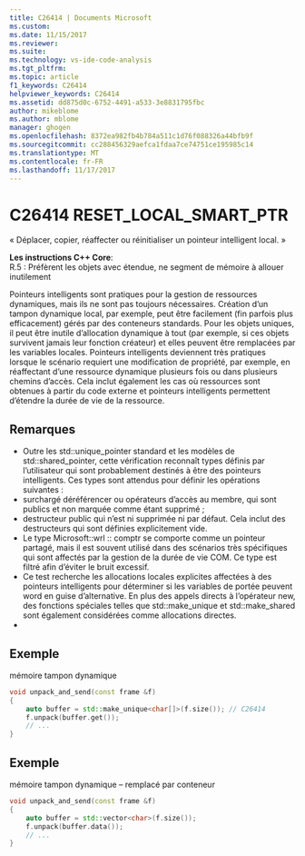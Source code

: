 ```yaml
---
title: C26414 | Documents Microsoft
ms.custom: 
ms.date: 11/15/2017
ms.reviewer: 
ms.suite: 
ms.technology: vs-ide-code-analysis
ms.tgt_pltfrm: 
ms.topic: article
f1_keywords: C26414
helpviewer_keywords: C26414
ms.assetid: dd875d0c-6752-4491-a533-3e8831795fbc
author: mikeblome
ms.author: mblome
manager: ghogen
ms.openlocfilehash: 8372ea982fb4b784a511c1d76f088326a44bfb9f
ms.sourcegitcommit: cc288456329aefca1fdaa7ce74751ce195985c14
ms.translationtype: MT
ms.contentlocale: fr-FR
ms.lasthandoff: 11/17/2017
---
```

# <a name="c26414-resetlocalsmartptr"></a>C26414 RESET_LOCAL_SMART_PTR
« Déplacer, copier, réaffecter ou réinitialiser un pointeur intelligent local. »

**Les instructions C++ Core**:   
R.5 : Préfèrent les objets avec étendue, ne segment de mémoire à allouer inutilement

Pointeurs intelligents sont pratiques pour la gestion de ressources dynamiques, mais ils ne sont pas toujours nécessaires. Création d’un tampon dynamique local, par exemple, peut être facilement (fin parfois plus efficacement) gérés par des conteneurs standards. Pour les objets uniques, il peut être inutile d’allocation dynamique à tout (par exemple, si ces objets survivent jamais leur fonction créateur) et elles peuvent être remplacées par les variables locales. Pointeurs intelligents deviennent très pratiques lorsque le scénario requiert une modification de propriété, par exemple, en réaffectant d’une ressource dynamique plusieurs fois ou dans plusieurs chemins d’accès. Cela inclut également les cas où ressources sont obtenues à partir du code externe et pointeurs intelligents permettent d’étendre la durée de vie de la ressource.

## <a name="remarks"></a>Remarques    
 -  Outre les std::unique_pointer standard et les modèles de std::shared_pointer, cette vérification reconnaît types définis par l’utilisateur qui sont probablement destinés à être des pointeurs intelligents. Ces types sont attendus pour définir les opérations suivantes :
-  surchargé déréférencer ou opérateurs d’accès au membre, qui sont publics et non marquée comme étant supprimé ;
-  destructeur public qui n’est ni supprimée ni par défaut. Cela inclut des destructeurs qui sont définies explicitement vide.
-  Le type Microsoft::wrl :: comptr se comporte comme un pointeur partagé, mais il est souvent utilisé dans des scénarios très spécifiques qui sont affectés par la gestion de la durée de vie COM. Ce type est filtré afin d’éviter le bruit excessif.
-  Ce test recherche les allocations locales explicites affectées à des pointeurs intelligents pour déterminer si les variables de portée peuvent word en guise d’alternative. En plus des appels directs à l’opérateur new, des fonctions spéciales telles que std::make_unique et std::make_shared sont également considérées comme allocations directes.
- 
## <a name="example"></a>Exemple 
mémoire tampon dynamique

```cpp
void unpack_and_send(const frame &f)
{
    auto buffer = std::make_unique<char[]>(f.size()); // C26414
    f.unpack(buffer.get());
    // ...
}
```
## <a name="example"></a>Exemple 
mémoire tampon dynamique – remplacé par conteneur

```cpp
void unpack_and_send(const frame &f)
{
    auto buffer = std::vector<char>(f.size());
    f.unpack(buffer.data());
    // ...
}
```
